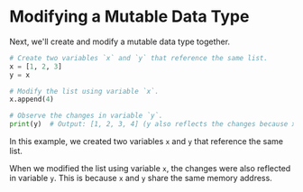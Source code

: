 # Modifying a Mutable Data Type

Next, we'll create and modify a mutable data type together.

```python
# Create two variables `x` and `y` that reference the same list.
x = [1, 2, 3]
y = x

# Modify the list using variable `x`.
x.append(4)

# Observe the changes in variable `y`.
print(y)  # Output: [1, 2, 3, 4] (y also reflects the changes because x and y share the same memory address)
```

In this example, we created two variables `x` and `y` that reference the same list.

When we modified the list using variable `x`, the changes were also reflected in variable `y`. This is because `x` and `y` share the same memory address.
